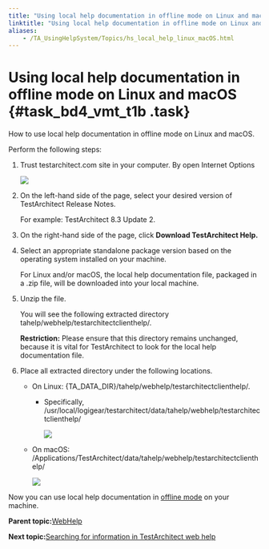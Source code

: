 ```yaml
--- 
title: "Using local help documentation in offline mode on Linux and macOS"
linktitle: "Using local help documentation in offline mode on Linux and macOS"
aliases: 
    - /TA_UsingHelpSystem/Topics/hs_local_help_linux_macOS.html
---
```

# Using local help documentation in offline mode on Linux and macOS {#task_bd4_vmt_t1b .task}

How to use local help documentation in offline mode on Linux and macOS.

Perform the following steps:

1.  Trust testarchitect.com site in your computer. By open Internet Options

    ![](../Images/troubleshoot1.png)

2.  On the left-hand side of the page, select your desired version of TestArchitect Release Notes.

    For example: TestArchitect 8.3 Update 2.

3.  On the right-hand side of the page, click **Download TestArchitect Help.**

4.  Select an appropriate standalone package version based on the operating system installed on your machine.

    For Linux and/or macOS, the local help documentation file, packaged in a .zip file, will be downloaded into your local machine.

5.  Unzip the file.

    You will see the following extracted directory tahelp/webhelp/testarchitectclienthelp/.

    **Restriction:** Please ensure that this directory remains unchanged, because it is vital for TestArchitect to look for the local help documentation file.

6.  Place all extracted directory under the following locations.

    -   On Linux: \{TA\_DATA\_DIR\}/tahelp/webhelp/testarchitectclienthelp/.
        -   Specifically, /usr/local/logigear/testarchitect/data/tahelp/webhelp/testarchitectclienthelp/

            ![](../Images/web_directory_structure_linux.png)

    -   On macOS: /Applications/TestArchitect/data/tahelp/webhelp/testarchitectclienthelp/

        ![](../Images/web_directory_structure_macOS.png)


Now you can use local help documentation in [offline mode](../../TA_Help/Topics/Additional_features_preferences.md#li.Use_online_help) on your machine.

**Parent topic:**[WebHelp](../../TA_UsingHelpSystem/Topics/hs_WebHelp.html)

**Next topic:**[Searching for information in TestArchitect web help](../../TA_UsingHelpSystem/Topics/hs_WebHelp_search.html)


